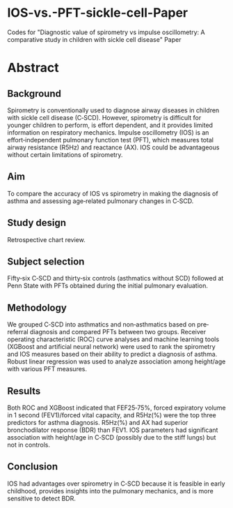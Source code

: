 # IOS-vs.-PFT-sickle-cell-Paper
Codes for "Diagnostic value of spirometry vs impulse oscillometry: A comparative study in children with sickle cell disease" Paper

# Abstract
## Background

Spirometry is conventionally used to diagnose airway diseases in children with sickle cell disease (C‐SCD). However, spirometry is difficult for younger children to perform, is effort dependent, and it provides limited information on respiratory mechanics. Impulse oscillometry (IOS) is an effort‐independent pulmonary function test (PFT), which measures total airway resistance (R5Hz) and reactance (AX). IOS could be advantageous without certain limitations of spirometry.

## Aim
To compare the accuracy of IOS vs spirometry in making the diagnosis of asthma and assessing age‐related pulmonary changes in C‐SCD.

## Study design
Retrospective chart review.

## Subject selection
Fifty‐six C‐SCD and thirty‐six controls (asthmatics without SCD) followed at Penn State with PFTs obtained during the initial pulmonary evaluation.

## Methodology
We grouped C‐SCD into asthmatics and non‐asthmatics based on pre‐referral diagnosis and compared PFTs between two groups. Receiver operating characteristic (ROC) curve analyses and machine learning tools (XGBoost and artificial neural network) were used to rank the spirometry and IOS measures based on their ability to predict a diagnosis of asthma. Robust linear regression was used to analyze association among height/age with various PFT measures.

## Results
Both ROC and XGBoost indicated that FEF25‐75%, forced expiratory volume in 1 second (FEV1)/forced vital capacity, and R5Hz(%) were the top three predictors for asthma diagnosis. R5Hz(%) and AX had superior bronchodilator response (BDR) than FEV1. IOS parameters had significant association with height/age in C‐SCD (possibly due to the stiff lungs) but not in controls.

## Conclusion
IOS had advantages over spirometry in C‐SCD because it is feasible in early childhood, provides insights into the pulmonary mechanics, and is more sensitive to detect BDR.
